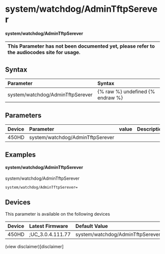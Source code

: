 ﻿---
description: system/watchdog/AdminTftpSerever
search:
    keywords: ['system','watchdog','AdminTftpSerever']
---

# system/watchdog/AdminTftpSerever

#### system/watchdog/AdminTftpSerever


| This Parameter has not been documented yet, please refer to the audiocodes site for usage.  |
| :--- |

## Syntax
| Parameter | Syntax |
| :--- | :--- |
|system/watchdog/AdminTftpSerever | {% raw %} undefined {% endraw %} |

## Parameters
|Device|Parameter|value|Description|
|:---|:---|:---|:---|
| 450HD | system/watchdog/AdminTftpSerever |  |  |

## Examples
#### system/watchdog/AdminTftpSerever

system/watchdog/AdminTftpSerever

```
system/watchdog/AdminTftpSerever=
```

## Devices
This parameter is available on the following devices

| Device | Latest Firmware | Default Value |
|:---|:---|:---|
| 450HD | ;UC_3.0.4.111.77 | system/watchdog/AdminTftpSerever= 

(view disclaimer)[disclaimer]

